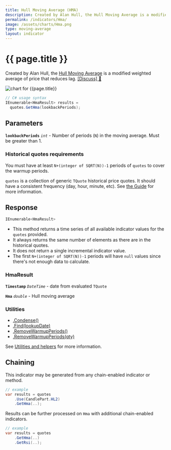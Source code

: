 ```yaml
---
title: Hull Moving Average (HMA)
description: Created by Alan Hull, the Hull Moving Average is a modified weighted average of price that reduces lag.
permalink: /indicators/Hma/
image: /assets/charts/Hma.png
type: moving-average
layout: indicator
---
```


# {{ page.title }}

Created by Alan Hull, the [Hull Moving Average](https://alanhull.com/hull-moving-average) is a modified weighted average of price that reduces lag.
[[Discuss] &#128172;]({{site.github.repository_url}}/discussions/252 "Community discussion about this indicator")

![chart for {{page.title}}]({{site.baseurl}}{{page.image}})

```csharp
// C# usage syntax
IEnumerable<HmaResult> results =
  quotes.GetHma(lookbackPeriods);
```

## Parameters

**`lookbackPeriods`** _`int`_ - Number of periods (`N`) in the moving average.  Must be greater than 1.

### Historical quotes requirements

You must have at least `N+(integer of SQRT(N))-1` periods of `quotes` to cover the warmup periods.

`quotes` is a collection of generic `TQuote` historical price quotes.  It should have a consistent frequency (day, hour, minute, etc).  See [the Guide]({{site.baseurl}}/guide/#historical-quotes) for more information.

## Response

```csharp
IEnumerable<HmaResult>
```

- This method returns a time series of all available indicator values for the `quotes` provided.
- It always returns the same number of elements as there are in the historical quotes.
- It does not return a single incremental indicator value.
- The first `N+(integer of SQRT(N))-1` periods will have `null` values since there's not enough data to calculate.

### HmaResult

**`Timestamp`** _`DateTime`_ - date from evaluated `TQuote`

**`Hma`** _`double`_ - Hull moving average

### Utilities

- [.Condense()]({{site.baseurl}}/utilities#condense)
- [.Find(lookupDate)]({{site.baseurl}}/utilities#find-indicator-result-by-date)
- [.RemoveWarmupPeriods()]({{site.baseurl}}/utilities#remove-warmup-periods)
- [.RemoveWarmupPeriods(qty)]({{site.baseurl}}/utilities#remove-warmup-periods)

See [Utilities and helpers]({{site.baseurl}}/utilities#utilities-for-indicator-results) for more information.

## Chaining

This indicator may be generated from any chain-enabled indicator or method.

```csharp
// example
var results = quotes
    .Use(CandlePart.HL2)
    .GetHma(..);
```

Results can be further processed on `Hma` with additional chain-enabled indicators.

```csharp
// example
var results = quotes
    .GetHma(..)
    .GetRsi(..);
```
